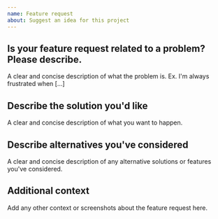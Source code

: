 ```yaml
---
name: Feature request
about: Suggest an idea for this project
---
```


## Is your feature request related to a problem? Please describe.

A clear and concise description of what the problem is. Ex. I'm always frustrated when \[...\]

## Describe the solution you'd like

A clear and concise description of what you want to happen.

## Describe alternatives you've considered

A clear and concise description of any alternative solutions or features you've considered.

## Additional context

Add any other context or screenshots about the feature request here.
